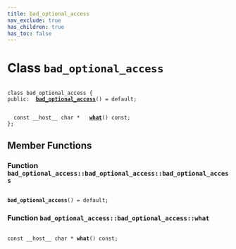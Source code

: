 ```yaml
---
title: bad_optional_access
nav_exclude: true
has_children: true
has_toc: false
---
```


# Class `bad_optional_access`

<code class="doxybook">
<span>class bad&#95;optional&#95;access {</span>
<span>public:</span><span>&nbsp;&nbsp;<b><a href="/api/classes/classbad__optional__access.html#function-bad_optional_access">bad&#95;optional&#95;access</a></b>() = default;</span>
<br>
<span>&nbsp;&nbsp;const __host__ char * </span><span>&nbsp;&nbsp;<b><a href="/api/classes/classbad__optional__access.html#function-what">what</a></b>() const;</span>
<span>};</span>
</code>

## Member Functions

<h3 id="function-bad_optional_access">
Function <code>bad&#95;optional&#95;access::bad&#95;optional&#95;access::bad&#95;optional&#95;access</code>
</h3>

<code class="doxybook">
<span><b>bad_optional_access</b>() = default;</span></code>
<h3 id="function-what">
Function <code>bad&#95;optional&#95;access::bad&#95;optional&#95;access::what</code>
</h3>

<code class="doxybook">
<span>const __host__ char * </span><span><b>what</b>() const;</span></code>

